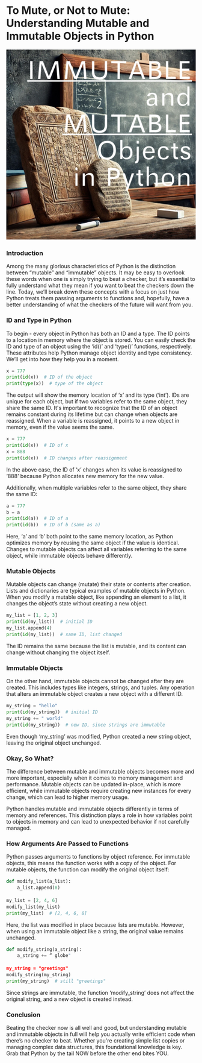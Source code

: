 # To Mute, or Not to Mute: Understanding Mutable and Immutable Objects in Python

![Immutable and Mutable Objects](https://github.com/internashionalist/atlas-higher_level_programming/blob/main/python-everything_is_object/mutable.jpg)


### Introduction
Among the many glorious characteristics of Python is the distinction between “mutable” and “immutable” objects. It may be easy to overlook these words when one is simply trying to beat a checker, but it’s essential to fully understand what they mean if you want to beat the checkers down the line. Today, we’ll break down these concepts with a focus on just how Python treats them passing arguments to functions and, hopefully, have a better understanding of what the checkers of the future will want from you.


### ID and Type in Python
To begin - every object in Python has both an ID and a type. The ID points to a location in memory where the object is stored. You can easily check the ID and type of an object using the ‘id()’ and ‘type()’ functions, respectively. These attributes help Python manage object identity and type consistency. We’ll get into how they help you in a moment.

```python
x = 777
print(id(x))  # ID of the object
print(type(x))  # type of the object
```

The output will show the memory location of ‘x’ and its type (‘int’). IDs are unique for each object, but if two variables refer to the same object, they share the same ID. It's important to recognize that the ID of an object remains constant during its lifetime but can change when objects are reassigned. When a variable is reassigned, it points to a new object in memory, even if the value seems the same.

```python
x = 777
print(id(x))  # ID of x
x = 888
print(id(x))  # ID changes after reassignment
```

In the above case, the ID of ‘x’ changes when its value is reassigned to ‘888’ because Python allocates new memory for the new value.

Additionally, when multiple variables refer to the same object, they share the same ID:

```python
a = 777
b = a
print(id(a))  # ID of a
print(id(b))  # ID of b (same as a)
```

Here, ‘a’ and ‘b’ both point to the same memory location, as Python optimizes memory by reusing the same object if the value is identical. Changes to mutable objects can affect all variables referring to the same object, while immutable objects behave differently.


### Mutable Objects
Mutable objects can change (mutate) their state or contents after creation. Lists and dictionaries are typical examples of mutable objects in Python. When you modify a mutable object, like appending an element to a list, it changes the object’s state without creating a new object. 

```python
my_list = [1, 2, 3]
print(id(my_list))  # initial ID
my_list.append(4)
print(id(my_list))  # same ID, list changed
```

The ID remains the same because the list is mutable, and its content can change without changing the object itself.


### Immutable Objects
On the other hand, immutable objects cannot be changed after they are created. This includes types like integers, strings, and tuples. Any operation that alters an immutable object creates a new object with a different ID.

```python
my_string = "hello"
print(id(my_string))  # initial ID
my_string += " world"
print(id(my_string))  # new ID, since strings are immutable
```

Even though ‘my_string’ was modified, Python created a new string object, leaving the original object unchanged.

### Okay, So What?
The difference between mutable and immutable objects becomes more and more important, especially when it comes to memory management and performance. Mutable objects can be updated in-place, which is more efficient, while immutable objects require creating new instances for every change, which can lead to higher memory usage.

Python handles mutable and immutable objects differently in terms of memory and references. This distinction plays a role in how variables point to objects in memory and can lead to unexpected behavior if not carefully managed.

### How Arguments Are Passed to Functions
Python passes arguments to functions by object reference. For immutable objects, this means the function works with a copy of the object. For mutable objects, the function can modify the original object itself:

```python
def modify_list(a_list):
    a_list.append(8)

my_list = [2, 4, 6]
modify_list(my_list)
print(my_list)  # [2, 4, 6, 8]
```

Here, the list was modified in place because lists are mutable. However, when using an immutable object like a string, the original value remains unchanged.

```python
def modify_string(a_string):
    a_string += “ globe"

my_string = "greetings"
modify_string(my_string)
print(my_string)  # still "greetings"
```

Since strings are immutable, the function ‘modify_string’ does not affect the original string, and a new object is created instead.


### Conclusion
Beating the checker now is all well and good, but understanding mutable and immutable objects in full will help you actually write efficient code when there’s no checker to beat. Whether you're creating simple list copies or managing complex data structures, this foundational knowledge is key. Grab that Python by the tail NOW before the other end bites YOU.